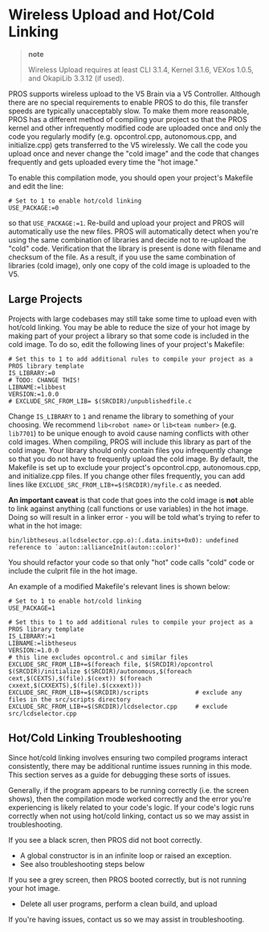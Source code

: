 Wireless Upload and Hot/Cold Linking
====================================

> **note**
>
> Wireless Upload requires at least CLI 3.1.4, Kernel 3.1.6, VEXos
> 1.0.5, and OkapiLib 3.3.12 (if used).

PROS supports wireless upload to the V5 Brain via a V5 Controller.
Although there are no special requirements to enable PROS to do this,
file transfer speeds are typically unacceptably slow. To make them more
reasonable, PROS has a different method of compiling your project so
that the PROS kernel and other infrequently modified code are uploaded
once and only the code you regularly modify (e.g. opcontrol.cpp,
autonomous.cpp, and initialize.cpp) gets transferred to the V5
wirelessly. We call the code you upload once and never change the "cold
image" and the code that changes frequently and gets uploaded every time
the "hot image."

To enable this compilation mode, you should open your project's Makefile
and edit the line:

``` {.sourceCode .Makefile}
# Set to 1 to enable hot/cold linking
USE_PACKAGE:=0
```

so that `USE_PACKAGE:=1`. Re-build and upload your project and PROS will
automatically use the new files. PROS will automatically detect when
you're using the same combination of libraries and decide not to
re-upload the "cold" code. Verification that the library is present is
done with filename and checksum of the file. As a result, if you use the
same combination of libraries (cold image), only one copy of the cold
image is uploaded to the V5.

Large Projects
--------------

Projects with large codebases may still take some time to upload even
with hot/cold linking. You may be able to reduce the size of your hot
image by making part of your project a library so that some code is
included in the cold image. To do so, edit the following lines of your
project's Makefile:

``` {.sourceCode .Makefile}
# Set this to 1 to add additional rules to compile your project as a PROS library template
IS_LIBRARY:=0
# TODO: CHANGE THIS!
LIBNAME:=libbest
VERSION:=1.0.0
# EXCLUDE_SRC_FROM_LIB= $(SRCDIR)/unpublishedfile.c
```

Change `IS_LIBRARY` to `1` and rename the library to something of your
choosing. We recommend `lib<robot name>` or `lib<team number>` (e.g.
`lib7701`) to be unique enough to avoid cause naming conflicts with
other cold images. When compiling, PROS will include this library as
part of the cold image. Your library should only contain files you
infrequently change so that you do not have to frequently upload the
cold image. By default, the Makefile is set up to exclude your project's
opcontrol.cpp, autonomous.cpp, and initialize.cpp files. If you change
other files frequently, you can add lines like
`EXCLUDE_SRC_FROM_LIB+=$(SRCDIR)/myfile.c` as needed.

**An important caveat** is that code that goes into the cold image is
**not** able to link against anything (call functions or use variables)
in the hot image. Doing so will result in a linker error - you will be
told what's trying to refer to what in the hot image:

    bin/libtheseus.a(lcdselector.cpp.o):(.data.inits+0x0): undefined reference to `auton::allianceInit(auton::color)'

You should refactor your code so that only "hot" code calls "cold" code
or include the culprit file in the hot image.

An example of a modified Makefile's relevant lines is shown below:

``` {.sourceCode .Makefile}
# Set to 1 to enable hot/cold linking
USE_PACKAGE=1

# Set this to 1 to add additional rules to compile your project as a PROS library template
IS_LIBRARY:=1
LIBNAME:=libtheseus
VERSION:=1.0.0
# this line excludes opcontrol.c and similar files
EXCLUDE_SRC_FROM_LIB+=$(foreach file, $(SRCDIR)/opcontrol $(SRCDIR)/initialize $(SRCDIR)/autonomous,$(foreach cext,$(CEXTS),$(file).$(cext)) $(foreach cxxext,$(CXXEXTS),$(file).$(cxxext)))
EXCLUDE_SRC_FROM_LIB+=$(SRCDIR)/scripts             # exclude any files in the src/scripts directory
EXCLUDE_SRC_FROM_LIB+=$(SRCDIR)/lcdselector.cpp     # exclude src/lcdselector.cpp
```

Hot/Cold Linking Troubleshooting
--------------------------------

Since hot/cold linking involves ensuring two compiled programs interact
consistently, there may be additional runtime issues running in this
mode. This section serves as a guide for debugging these sorts of
issues.

Generally, if the program appears to be running correctly (i.e. the
screen shows), then the compilation mode worked correctly and the error
you're experiencing is likely related to your code's logic. If your
code's logic runs correctly when not using hot/cold linking, contact us
so we may assist in troubleshooting.

If you see a black scren, then PROS did not boot correctly.

-   A global constructor is in an infinite loop or raised an exception.
-   See also troubleshooting steps below

If you see a grey screen, then PROS booted correctly, but is not running
your hot image.

-   Delete all user programs, perform a clean build, and upload

If you're having issues, contact us so we may assist in troubleshooting.
